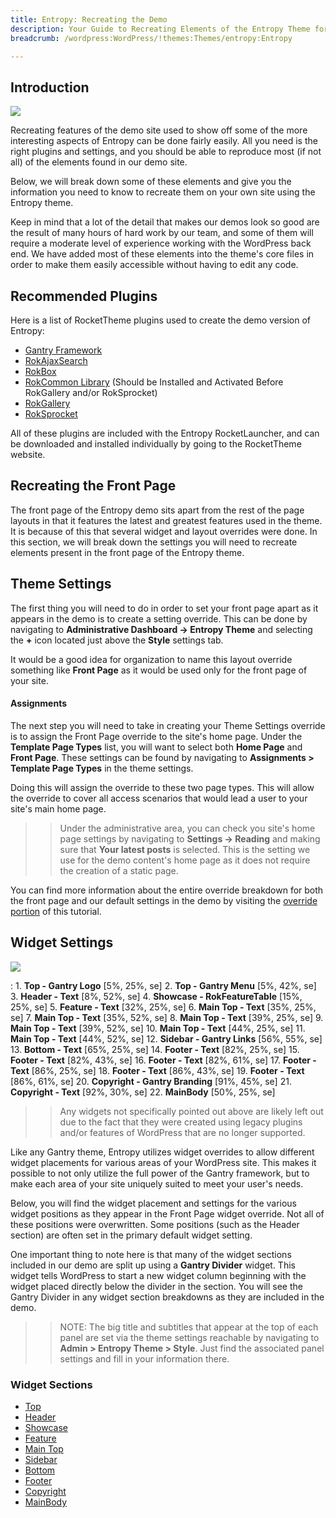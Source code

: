 ```yaml
---
title: Entropy: Recreating the Demo
description: Your Guide to Recreating Elements of the Entropy Theme for WordPress
breadcrumb: /wordpress:WordPress/!themes:Themes/entropy:Entropy

---
```


Introduction
-----

![][entropy2]

Recreating features of the demo site used to show off some of the more interesting aspects of Entropy can be done fairly easily. All you need is the right plugins and settings, and you should be able to reproduce most (if not all) of the elements found in our demo site.

Below, we will break down some of these elements and give you the information you need to know to recreate them on your own site using the Entropy theme.

Keep in mind that a lot of the detail that makes our demos look so good are the result of many hours of hard work by our team, and some of them will require a moderate level of experience working with the WordPress back end. We have added most of these elements into the theme's core files in order to make them easily accessible without having to edit any code.

Recommended Plugins
-----

Here is a list of RocketTheme plugins used to create the demo version of Entropy:

* [Gantry Framework][gantry]
* [RokAjaxSearch][rokajaxsearch]
* [RokBox][rokbox]
* [RokCommon Library](http://www.rockettheme.com/wordpress/plugins/rokutilities) (Should be Installed and Activated Before RokGallery and/or RokSprocket)
* [RokGallery][rokgallery]
* [RokSprocket][roksprocket]

All of these plugins are included with the Entropy RocketLauncher, and can be downloaded and installed individually by going to the RocketTheme website.

Recreating the Front Page
-----

The front page of the Entropy demo sits apart from the rest of the page layouts in that it features the latest and greatest features used in the theme. It is because of this that several widget and layout overrides were done. In this section, we will break down the settings you will need to recreate elements present in the front page of the Entropy theme.

Theme Settings
-----

The first thing you will need to do in order to set your front page apart as it appears in the demo is to create a setting override. This can be done by navigating to **Administrative Dashboard -> Entropy Theme** and selecting the **+** icon located just above the **Style** settings tab.

It would be a good idea for organization to name this layout override something like **Front Page** as it would be used only for the front page of your site.

#### Assignments

The next step you will need to take in creating your Theme Settings override is to assign the Front Page override to the site's home page. Under the **Template Page Types** list, you will want to select both **Home Page** and **Front Page**. These settings can be found by navigating to **Assignments > Template Page Types** in the theme settings.

Doing this will assign the override to these two page types. This will allow the override to cover all access scenarios that would lead a user to your site's main home page.

>> Under the administrative area, you can check you site's home page settings by navigating to **Settings -> Reading** and making sure that **Your latest posts** is selected. This is the setting we use for the demo content's home page as it does not require the creation of a static page.

You can find more information about the entire override breakdown for both the front page and our default settings in the demo by visiting the [override portion][demooverride] of this tutorial.

Widget Settings
-----

![][Entropy]

:   1. **Top - Gantry Logo** [5%, 25%, se]
    2. **Top - Gantry Menu** [5%, 42%, se]
    3. **Header - Text** [8%, 52%, se]
    4. **Showcase - RokFeatureTable** [15%, 25%, se]
    5. **Feature - Text** [32%, 25%, se]
    6. **Main Top - Text** [35%, 25%, se]
    7. **Main Top - Text** [35%, 52%, se]
    8. **Main Top - Text** [39%, 25%, se]
    9. **Main Top - Text** [39%, 52%, se]
    10. **Main Top - Text** [44%, 25%, se]
    11. **Main Top - Text** [44%, 52%, se]
    12. **Sidebar - Gantry Links** [56%, 55%, se]
    13. **Bottom - Text** [65%, 25%, se]
    14. **Footer - Text** [82%, 25%, se]
    15. **Footer - Text** [82%, 43%, se]
    16. **Footer - Text** [82%, 61%, se]
    17. **Footer - Text** [86%, 25%, se]
    18. **Footer - Text** [86%, 43%, se]
    19. **Footer - Text** [86%, 61%, se]
    20. **Copyright - Gantry Branding** [91%, 45%, se]
    21. **Copyright - Text** [92%, 30%, se]
    22. **MainBody** [50%, 25%, se]

>> Any widgets not specifically pointed out above are likely left out due to the fact that they were created using legacy plugins and/or features of WordPress that are no longer supported.

Like any Gantry theme, Entropy utilizes widget overrides to allow different widget placements for various areas of your WordPress site. This makes it possible to not only utilize the full power of the Gantry framework, but to make each area of your site uniquely suited to meet your user's needs.

Below, you will find the widget placement and settings for the various widget positions as they appear in the Front Page widget override. Not all of these positions were overwritten. Some positions (such as the Header section) are often set in the primary default widget setting.

One important thing to note here is that many of the widget sections included in our demo are split up using a **Gantry Divider** widget. This widget tells WordPress to start a new widget column beginning with the widget placed directly below the divider in the section. You will see the Gantry Divider in any widget section breakdowns as they are included in the demo.

>> NOTE: The big title and subtitles that appear at the top of each panel are set via the theme settings reachable by navigating to **Admin > Entropy Theme > Style**. Just find the associated panel settings and fill in your information there.

### Widget Sections

* [Top][top]
* [Header][header]
* [Showcase][showcase]
* [Feature][feature]
* [Main Top][maintop]
* [Sidebar][sidebar]
* [Bottom][bottom]
* [Footer][footer]
* [Copyright][copyright]
* [MainBody][mainbody]

[gantry]: http://gantry-framework.org/download
[rokajaxsearch]: http://www.rockettheme.com/wordpress/plugins/rokajaxsearch
[rokbox]: http://www.rockettheme.com/wordpress/plugins/rokbox
[roksprocket]: http://www.rockettheme.com/wordpress/plugins/roksprocket
[Entropy]: assets/entropy2.jpg
[entropy2]: assets/entropy.jpeg
[roksprocket]: http://www.rockettheme.com/wordpress/plugins/roksprocket
[rokgallery]: http://www.rockettheme.com/wordpress/plugins/rokgallery
[faq]: faq.md
[override]: http://gantry-framework.org/documentation/wordpress/configure/
[navigation]: demo_navigation.md
[header]: assets/demo_header.md
[feature]: assets/demo_feature.md
[showcase]: assets/demo_showcase.md
[top]: assets/demo_top.md
[mainbody]: assets/demo_posts.md
[bottom]: assets/demo_bottom.md
[navigation]: assets/demo_navigation.md
[maintop]: assets/demo_maintop.md
[contenttop]: assets/demo_contenttop.md
[post]: assets/demo_post.md
[sidebar]: assets/demo_sidebar.md
[mainbottom]: assets/demo_mainbottom.md
[footer]: assets/demo_footer.md
[copyright]: assets/demo_copyright.md
[demooverride]: demo_override.md
